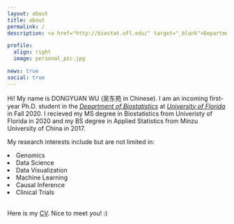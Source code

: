 ```yaml
---
layout: about
title: about
permalink: /
description: <a href="http://biostat.ufl.edu/" target="_blank">Department of Biostatistics</a> • <a href="http://ufl.edu/" target="_blank">University of Florida</a>

profile:
  align: right
  image: personal_pic.jpg

news: true
social: true
---
```


<p>Hi! My name is DONGYUAN WU (吴东苑 in Chinese). I am an incoming first-year Ph.D. student in the <i><a href="http://biostat.ufl.edu/" target="_blank">Department of Biostatistics</a></i> at <i><a href="http://ufl.edu/" target="_blank">University of Florida</a></i> in Fall 2020.
I recieved my MS degree in Biostatistics from Univeristy of Florida in 2020 and my BS degree in Applied Statistics from Minzu University of China in 2017.</p>

<p>My research interests include but are not limited in:</p>

<li>Genomics</li>
<li>Data Science</li>
<li>Data Visualization</li>
<li>Machine Learning</li>
<li>Causal Inference</li>
<li>Clinical Trials</li>
<br>
<p>Here is my <a href="/assets/pdf/CV.pdf" target="_blank">CV</a>. Nice to meet you! :)</p>